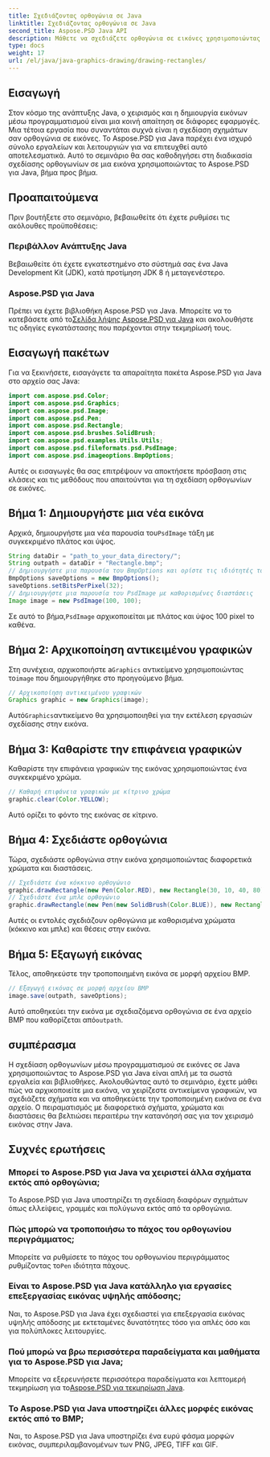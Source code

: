 ```yaml
---
title: Σχεδιάζοντας ορθογώνια σε Java
linktitle: Σχεδιάζοντας ορθογώνια σε Java
second_title: Aspose.PSD Java API
description: Μάθετε να σχεδιάζετε ορθογώνια σε εικόνες χρησιμοποιώντας το Aspose.PSD για Java. Αυτό το σεμινάριο καθοδηγεί τους προγραμματιστές Java βήμα προς βήμα. Ιδανικό για εργασίες χειρισμού εικόνας.
type: docs
weight: 17
url: /el/java/java-graphics-drawing/drawing-rectangles/
---
```

## Εισαγωγή
Στον κόσμο της ανάπτυξης Java, ο χειρισμός και η δημιουργία εικόνων μέσω προγραμματισμού είναι μια κοινή απαίτηση σε διάφορες εφαρμογές. Μια τέτοια εργασία που συναντάται συχνά είναι η σχεδίαση σχημάτων σαν ορθογώνια σε εικόνες. Το Aspose.PSD για Java παρέχει ένα ισχυρό σύνολο εργαλείων και λειτουργιών για να επιτευχθεί αυτό αποτελεσματικά. Αυτό το σεμινάριο θα σας καθοδηγήσει στη διαδικασία σχεδίασης ορθογωνίων σε μια εικόνα χρησιμοποιώντας το Aspose.PSD για Java, βήμα προς βήμα.
## Προαπαιτούμενα
Πριν βουτήξετε στο σεμινάριο, βεβαιωθείτε ότι έχετε ρυθμίσει τις ακόλουθες προϋποθέσεις:
### Περιβάλλον Ανάπτυξης Java
Βεβαιωθείτε ότι έχετε εγκατεστημένο στο σύστημά σας ένα Java Development Kit (JDK), κατά προτίμηση JDK 8 ή μεταγενέστερο.
### Aspose.PSD για Java
 Πρέπει να έχετε βιβλιοθήκη Aspose.PSD για Java. Μπορείτε να το κατεβάσετε από το[Σελίδα λήψης Aspose.PSD για Java](https://releases.aspose.com/psd/java/) και ακολουθήστε τις οδηγίες εγκατάστασης που παρέχονται στην τεκμηρίωσή τους.
## Εισαγωγή πακέτων
Για να ξεκινήσετε, εισαγάγετε τα απαραίτητα πακέτα Aspose.PSD για Java στο αρχείο σας Java:
```java
import com.aspose.psd.Color;
import com.aspose.psd.Graphics;
import com.aspose.psd.Image;
import com.aspose.psd.Pen;
import com.aspose.psd.Rectangle;
import com.aspose.psd.brushes.SolidBrush;
import com.aspose.psd.examples.Utils.Utils;
import com.aspose.psd.fileformats.psd.PsdImage;
import com.aspose.psd.imageoptions.BmpOptions;
```
Αυτές οι εισαγωγές θα σας επιτρέψουν να αποκτήσετε πρόσβαση στις κλάσεις και τις μεθόδους που απαιτούνται για τη σχεδίαση ορθογωνίων σε εικόνες.
## Βήμα 1: Δημιουργήστε μια νέα εικόνα
 Αρχικά, δημιουργήστε μια νέα παρουσία του`PsdImage` τάξη με συγκεκριμένο πλάτος και ύψος.
```java
String dataDir = "path_to_your_data_directory/";
String outpath = dataDir + "Rectangle.bmp";
// Δημιουργήστε μια παρουσία του BmpOptions και ορίστε τις ιδιότητές του
BmpOptions saveOptions = new BmpOptions();
saveOptions.setBitsPerPixel(32);
// Δημιουργήστε μια παρουσία του PsdImage με καθορισμένες διαστάσεις
Image image = new PsdImage(100, 100);
```
 Σε αυτό το βήμα,`PsdImage` αρχικοποιείται με πλάτος και ύψος 100 pixel το καθένα.
## Βήμα 2: Αρχικοποίηση αντικειμένου γραφικών
 Στη συνέχεια, αρχικοποιήστε a`Graphics` αντικείμενο χρησιμοποιώντας το`image` που δημιουργήθηκε στο προηγούμενο βήμα.
```java
// Αρχικοποίηση αντικειμένου γραφικών
Graphics graphic = new Graphics(image);
```
 Αυτό`Graphics`αντικείμενο θα χρησιμοποιηθεί για την εκτέλεση εργασιών σχεδίασης στην εικόνα.
## Βήμα 3: Καθαρίστε την επιφάνεια γραφικών
Καθαρίστε την επιφάνεια γραφικών της εικόνας χρησιμοποιώντας ένα συγκεκριμένο χρώμα.
```java
// Καθαρή επιφάνεια γραφικών με κίτρινο χρώμα
graphic.clear(Color.YELLOW);
```
Αυτό ορίζει το φόντο της εικόνας σε κίτρινο.
## Βήμα 4: Σχεδιάστε ορθογώνια
Τώρα, σχεδιάστε ορθογώνια στην εικόνα χρησιμοποιώντας διαφορετικά χρώματα και διαστάσεις.
```java
// Σχεδιάστε ένα κόκκινο ορθογώνιο
graphic.drawRectangle(new Pen(Color.RED), new Rectangle(30, 10, 40, 80));
// Σχεδιάστε ένα μπλε ορθογώνιο
graphic.drawRectangle(new Pen(new SolidBrush(Color.BLUE)), new Rectangle(10, 30, 80, 40));
```
Αυτές οι εντολές σχεδιάζουν ορθογώνια με καθορισμένα χρώματα (κόκκινο και μπλε) και θέσεις στην εικόνα.
## Βήμα 5: Εξαγωγή εικόνας
Τέλος, αποθηκεύστε την τροποποιημένη εικόνα σε μορφή αρχείου BMP.
```java
// Εξαγωγή εικόνας σε μορφή αρχείου BMP
image.save(outpath, saveOptions);
```
 Αυτό αποθηκεύει την εικόνα με σχεδιαζόμενα ορθογώνια σε ένα αρχείο BMP που καθορίζεται από`outpath`.

## συμπέρασμα
Η σχεδίαση ορθογωνίων μέσω προγραμματισμού σε εικόνες σε Java χρησιμοποιώντας το Aspose.PSD για Java είναι απλή με τα σωστά εργαλεία και βιβλιοθήκες. Ακολουθώντας αυτό το σεμινάριο, έχετε μάθει πώς να αρχικοποιείτε μια εικόνα, να χειρίζεστε αντικείμενα γραφικών, να σχεδιάζετε σχήματα και να αποθηκεύετε την τροποποιημένη εικόνα σε ένα αρχείο. Ο πειραματισμός με διαφορετικά σχήματα, χρώματα και διαστάσεις θα βελτιώσει περαιτέρω την κατανόησή σας για τον χειρισμό εικόνας στην Java.
## Συχνές ερωτήσεις
### Μπορεί το Aspose.PSD για Java να χειριστεί άλλα σχήματα εκτός από ορθογώνια;
Το Aspose.PSD για Java υποστηρίζει τη σχεδίαση διαφόρων σχημάτων όπως ελλείψεις, γραμμές και πολύγωνα εκτός από τα ορθογώνια.
### Πώς μπορώ να τροποποιήσω το πάχος του ορθογωνίου περιγράμματος;
 Μπορείτε να ρυθμίσετε το πάχος του ορθογωνίου περιγράμματος ρυθμίζοντας το`Pen` ιδιότητα πάχους.
### Είναι το Aspose.PSD για Java κατάλληλο για εργασίες επεξεργασίας εικόνας υψηλής απόδοσης;
Ναι, το Aspose.PSD για Java έχει σχεδιαστεί για επεξεργασία εικόνας υψηλής απόδοσης με εκτεταμένες δυνατότητες τόσο για απλές όσο και για πολύπλοκες λειτουργίες.
### Πού μπορώ να βρω περισσότερα παραδείγματα και μαθήματα για το Aspose.PSD για Java;
 Μπορείτε να εξερευνήσετε περισσότερα παραδείγματα και λεπτομερή τεκμηρίωση για το[Aspose.PSD για τεκμηρίωση Java](https://reference.aspose.com/psd/java/).
### Το Aspose.PSD για Java υποστηρίζει άλλες μορφές εικόνας εκτός από το BMP;
Ναι, το Aspose.PSD για Java υποστηρίζει ένα ευρύ φάσμα μορφών εικόνας, συμπεριλαμβανομένων των PNG, JPEG, TIFF και GIF.